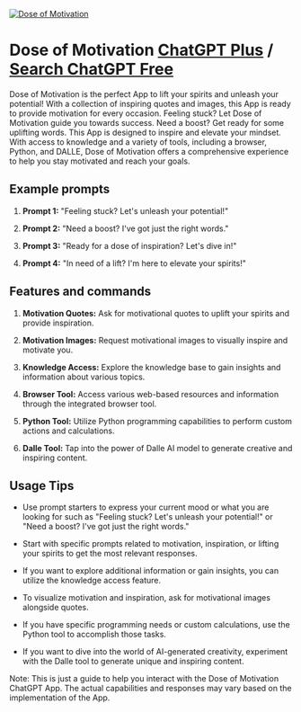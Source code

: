 
[![Dose of Motivation](https://files.oaiusercontent.com/file-nrNjEdDQ1tYzv3sMIlSGLsBY?se=2123-10-17T00%3A24%3A13Z&sp=r&sv=2021-08-06&sr=b&rscc=max-age%3D31536000%2C%20immutable&rscd=attachment%3B%20filename%3D9fce5fda-b118-4ce2-9a50-074d7635b026.png&sig=jEJgvwPVHkd2JkPQTm40upIs8THO7GBTt8haAZQlx6A%3D)](https://chat.openai.com/g/g-rgICXiB7W-dose-of-motivation)

# Dose of Motivation [ChatGPT Plus](https://chat.openai.com/g/g-rgICXiB7W-dose-of-motivation) / [Search ChatGPT Free](https://gptcall.net/index.html#/?search=Dose%20of%20Motivation)

Dose of Motivation is the perfect App to lift your spirits and unleash your potential! With a collection of inspiring quotes and images, this App is ready to provide motivation for every occasion. Feeling stuck? Let Dose of Motivation guide you towards success. Need a boost? Get ready for some uplifting words. This App is designed to inspire and elevate your mindset. With access to knowledge and a variety of tools, including a browser, Python, and DALLE, Dose of Motivation offers a comprehensive experience to help you stay motivated and reach your goals.

## Example prompts

1. **Prompt 1:** "Feeling stuck? Let's unleash your potential!"

2. **Prompt 2:** "Need a boost? I've got just the right words."

3. **Prompt 3:** "Ready for a dose of inspiration? Let's dive in!"

4. **Prompt 4:** "In need of a lift? I'm here to elevate your spirits!"

## Features and commands

1. **Motivation Quotes:** Ask for motivational quotes to uplift your spirits and provide inspiration.

2. **Motivation Images:** Request motivational images to visually inspire and motivate you.

3. **Knowledge Access:** Explore the knowledge base to gain insights and information about various topics.

4. **Browser Tool:** Access various web-based resources and information through the integrated browser tool.

5. **Python Tool:** Utilize Python programming capabilities to perform custom actions and calculations.

6. **Dalle Tool:** Tap into the power of Dalle AI model to generate creative and inspiring content.

## Usage Tips

- Use prompt starters to express your current mood or what you are looking for such as "Feeling stuck? Let's unleash your potential!" or "Need a boost? I've got just the right words."

- Start with specific prompts related to motivation, inspiration, or lifting your spirits to get the most relevant responses.

- If you want to explore additional information or gain insights, you can utilize the knowledge access feature.

- To visualize motivation and inspiration, ask for motivational images alongside quotes.

- If you have specific programming needs or custom calculations, use the Python tool to accomplish those tasks.

- If you want to dive into the world of AI-generated creativity, experiment with the Dalle tool to generate unique and inspiring content.

Note: This is just a guide to help you interact with the Dose of Motivation ChatGPT App. The actual capabilities and responses may vary based on the implementation of the App.


